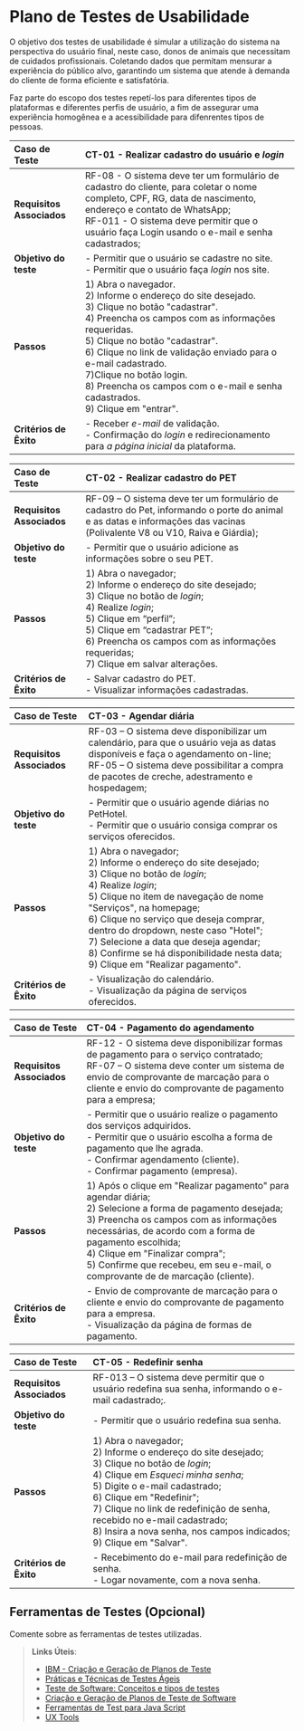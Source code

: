 # Plano de Testes de Usabilidade

O objetivo dos testes de usabilidade é simular a utilização do sistema na perspectiva do usuário final, neste caso, donos de animais que necessitam de cuidados profissionais. Coletando dados que permitam mensurar a experiência do público alvo, garantindo um sistema que atende à demanda do cliente de forma eficiente e satisfatória.

Faz parte do escopo dos testes repetí-los para diferentes tipos de plataformas e diferentes perfis de usuário, a fim de assegurar uma experiência homogênea e a acessibilidade para difenrentes tipos de pessoas.

|Caso de Teste | CT-01 - Realizar cadastro do usuário e _login_ |
|:--|:--|
|**Requisitos Associados**|RF-08 - O sistema deve ter um formulário de cadastro do cliente, para coletar o nome completo, CPF, RG, data de nascimento, endereço e contato de WhatsApp; <br/> RF-011 - O sistema deve permitir que o usuário faça Login usando o e-mail e senha cadastrados; 
|**Objetivo do teste**|- Permitir que o usuário se cadastre no site.<br/> - Permitir que o usuário faça _login_ nos site.|
|**Passos**| 1) Abra o navegador.<br/> 2) Informe o endereço do site desejado. <br/> 3) Clique no botão "cadastrar". <br/> 4) Preencha os campos com as informações requeridas.<br/> 5) Clique no botão "cadastrar".<br/> 6) Clique no link de validação enviado para o e-mail cadastrado. <br/> 7)Clique no botão login.<br/> 8) Preencha os campos com o e-mail e senha cadastrados. <br/> 9) Clique em "entrar".|
|**Critérios de Êxito**| - Receber _e-mail_ de validação.<br/> - Confirmação do _login_ e redirecionamento para _a página inicial_ da plataforma.|

|Caso de Teste | CT-02 - Realizar cadastro do PET |
|:--|:--|
|**Requisitos Associados**|RF-09 – O sistema deve ter um formulário de cadastro do Pet, informando o porte do animal e as datas e informações das vacinas (Polivalente V8 ou V10, Raiva e Giárdia); 
|**Objetivo do teste**|- Permitir que o usuário adicione as informações sobre o seu PET.|
|**Passos**|1) Abra o navegador;<br/> 2) Informe o endereço do site desejado; <br/> 3) Clique no botão de _login_;  <br/> 4) Realize _login_;<br/> 5) Clique em “perfil”; <br/> 5) Clique em “cadastrar PET”; <br/> 6) Preencha os campos com as informações requeridas; <br/> 7) Clique em salvar alterações.
|**Critérios de Êxito**| - Salvar cadastro do PET.<br/> - Visualizar informações cadastradas.

|Caso de Teste | CT-03 - Agendar diária |                                    
|:--|:--|
|**Requisitos Associados**|RF-03 – O sistema deve disponibilizar um calendário, para que o usuário veja as datas disponíveis e faça o agendamento on-line; <br/> RF-05 – O sistema deve possibilitar a compra de pacotes de creche, adestramento e hospedagem; 
|**Objetivo do teste**|- Permitir que o usuário agende diárias no PetHotel. <br/> - Permitir que o usuário consiga comprar os serviços oferecidos.|
|**Passos**| 1) Abra o navegador;<br/> 2) Informe o endereço do site desejado; <br/> 3) Clique no botão de _login_;  <br/> 4) Realize _login_;<br/> 5) Clique no item de navegação de nome "Serviços", na homepage; <br/> 6) Clique no serviço que deseja comprar, dentro do dropdown, neste caso "Hotel"; <br/> 7) Selecione a data que deseja agendar; <br/> 8) Confirme se há disponibilidade nesta data; <br/> 9) Clique em "Realizar pagamento".| 
|**Critérios de Êxito**|- Visualização do calendário. <br/> - Visualização da página de serviços oferecidos.

|Caso de Teste | CT-04 - Pagamento do agendamento |
|:--|:--|
|**Requisitos Associados**|RF-12 - O sistema deve disponibilizar formas de pagamento para o serviço contratado; <br/> RF-07 – O sistema deve conter um sistema de envio de comprovante de marcação para o cliente e envio do comprovante de pagamento para a empresa;
|**Objetivo do teste**|- Permitir que o usuário realize o pagamento dos serviços adquiridos. <br/> - Permitir que o usuário escolha a forma de pagamento que lhe agrada.<br/> - Confirmar agendamento (cliente). <br/> - Confirmar pagamento (empresa).|
|**Passos**| 1) Após o clique em "Realizar pagamento" para agendar diária; <br/> 2) Selecione a forma de pagamento desejada; <br/> 3) Preencha os campos com as informações necessárias, de acordo com a forma de pagamento escolhida; <br/> 4) Clique em "Finalizar compra"; <br/> 5) Confirme que recebeu, em seu e-mail, o comprovante de de marcação (cliente).| 
|**Critérios de Êxito**|- Envio de comprovante de marcação para o cliente e envio do comprovante de pagamento para a empresa. <br/> - Visualização da página de formas de pagamento.

|Caso de Teste | CT-05 - Redefinir senha |
|:--|:--|
|**Requisitos Associados**|RF-013 – O sistema deve permitir que o usuário redefina sua senha, informando o e-mail cadastrado;.  
|**Objetivo do teste**|- Permitir que o usuário redefina sua senha.|
|**Passos**| 1) Abra o navegador; <br/> 2) Informe o endereço do site desejado; <br/> 3) Clique no botão de _login_;  <br/> 4) Clique em _Esqueci minha senha_;<br/> 5) Digite o e-mail cadastrado;  <br/> 6) Clique em "Redefinir"; <br/> 7) Clique no link de redefinição de senha, recebido no e-mail cadastrado; <br/> 8) Insira a nova senha, nos campos indicados; <br/> 9) Clique em "Salvar".|
|**Critérios de Êxito**|- Recebimento do e-mail para redefinição de senha. <br/> - Logar novamente, com a nova senha. 


## Ferramentas de Testes (Opcional)

Comente sobre as ferramentas de testes utilizadas.
 
> **Links Úteis**:
> - [IBM - Criação e Geração de Planos de Teste](https://www.ibm.com/developerworks/br/local/rational/criacao_geracao_planos_testes_software/index.html)
> - [Práticas e Técnicas de Testes Ágeis](http://assiste.serpro.gov.br/serproagil/Apresenta/slides.pdf)
> -  [Teste de Software: Conceitos e tipos de testes](https://blog.onedaytesting.com.br/teste-de-software/)
> - [Criação e Geração de Planos de Teste de Software](https://www.ibm.com/developerworks/br/local/rational/criacao_geracao_planos_testes_software/index.html)
> - [Ferramentas de Test para Java Script](https://geekflare.com/javascript-unit-testing/)
> - [UX Tools](https://uxdesign.cc/ux-user-research-and-user-testing-tools-2d339d379dc7)
